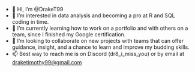 - 👋 Hi, I’m @DrakeT99
- 👀 I’m interested in data analysis and becoming a pro at R and SQL coding in  time.
- 🌱 I’m currently learning how to work on a portfolio and with others on a team, since I finished my Google certification. 
- 💞️ I’m looking to collaborate on new projects with teams that can offer guidance, insight, and a chance to learn and improve my budding skills.
- 📫 Best way to reach me is on Discord (dr8_i_miss_you) or by email at draketimothy99@gmail.com

<!---
DrakeT99/DrakeT99 is a ✨ special ✨ repository because its `README.md` (this file) appears on your GitHub profile.
You can click the Preview link to take a look at your changes.
--->
